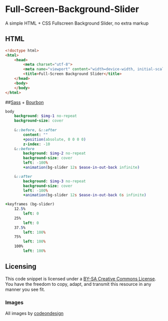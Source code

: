Full-Screen-Background-Slider
=============================

A simple HTML + CSS Fullscreen Background Slider, no extra markup

## HTML

```html
<!doctype html>
<html>
    <head>
        <meta charset="utf-8">
        <meta name="viewport" content="width=device-width, initial-scale=1">
        <title>Full-Screen Background Slider</title>
    </head>
    <body>
    </body>
</html>

```


##[Sass](http://sass-lang.com/) + [Bourbon](http://bourbon.io)

```sass
body
	background: $img-1 no-repeat
	background-size: cover
	
	&::before, &::after
		content: ""
		+position(absolute, 0 0 0 0)
		z-index: -10
	&::before
		background: $img-2 no-repeat
		background-size: cover
		left: -100% 
		+animation(bg-slider 12s $ease-in-out-back infinite) 

	&::after
		background: $img-3 no-repeat
		background-size: cover
		left: -100% 
		+animation(bg-slider 12s $ease-in-out-back 6s infinite) 

+keyframes (bg-slider)
	12.5%
		left: 0 
	25%
		left: 0
	37.5%
		left: 100%
	75%
		left: 100%
	100%
		left: 100%
```

## Licensing

This code snippet is licensed under a [BY-SA Creative Commons License](http://creativecommons.org/licenses/by-sa/3.0/). You have the freedom to copy, adapt, and transmit this resource in any manner you see fit.

### Images
All images by [codeondesign](http://codeondesign.cu.cc)
